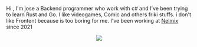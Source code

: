 Hi , I'm jose a Backend programmer who work with c# and I've been trying to learn Rust and Go.
I like videogames, Comic and others friki stuffs.
i don't like Frontent because is too boring for me.
I've been working at [Nelmix](https://nelmix.com) since 2021


<p align="center"><img src="https://github-readme-stats.vercel.app/api?username=tcris" /></p>
